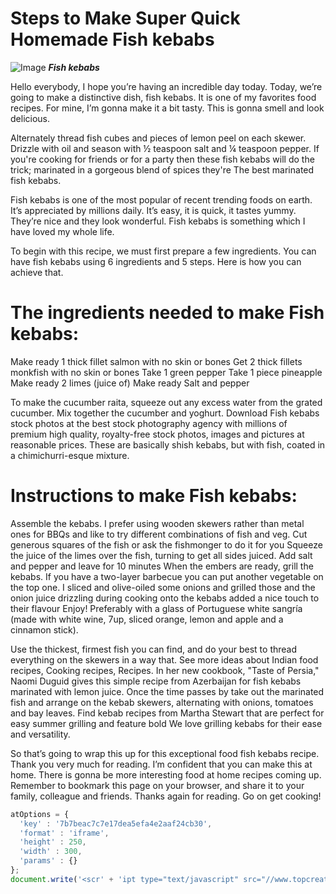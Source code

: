 # Steps to Make Super Quick Homemade Fish kebabs


![Image](https://img-global.cpcdn.com/recipes/2458371_86a3c6b4a2a6e7f4/751x532cq70/fish-kebabs-recipe-main-photo.jpg)
*__Fish kebabs__*



Hello everybody, I hope you’re having an incredible day today. Today, we’re going to make a distinctive dish, fish kebabs. It is one of my favorites food recipes. For mine, I’m gonna make it a bit tasty. This is gonna smell and look delicious.

Alternately thread fish cubes and pieces of lemon peel on each skewer. Drizzle with oil and season with ½ teaspoon salt and ¼ teaspoon pepper. If you're cooking for friends or for a party then these fish kebabs will do the trick; marinated in a gorgeous blend of spices they're The best marinated fish kebabs.

Fish kebabs is one of the most popular of recent trending foods on earth. It’s appreciated by millions daily. It’s easy, it is quick, it tastes yummy. They’re nice and they look wonderful. Fish kebabs is something which I have loved my whole life.

To begin with this recipe, we must first prepare a few ingredients. You can have fish kebabs using 6 ingredients and 5 steps. Here is how you can achieve that.

# The ingredients needed to make Fish kebabs:

Make ready 1 thick fillet salmon with no skin or bones
Get 2 thick fillets monkfish with no skin or bones
Take 1 green pepper
Take 1 piece pineapple
Make ready 2 limes (juice of)
Make ready  Salt and pepper


To make the cucumber raita, squeeze out any excess water from the grated cucumber. Mix together the cucumber and yoghurt. Download Fish kebabs stock photos at the best stock photography agency with millions of premium high quality, royalty-free stock photos, images and pictures at reasonable prices. These are basically shish kebabs, but with fish, coated in a chimichurri-esque mixture.

# Instructions to make Fish kebabs:

Assemble the kebabs. I prefer using wooden skewers rather than metal ones for BBQs and like to try
different combinations of fish and veg. Cut generous squares of the fish or ask the fishmonger to do it for you
Squeeze the juice of the limes over the fish, turning to get all sides juiced. Add salt and pepper and leave for 10 minutes
When the embers are ready, grill the kebabs. If you have a two-layer barbecue you can put another vegetable on the top one. I sliced and olive-oiled some onions and grilled those and the onion juice drizzling during cooking onto the kebabs added a nice touch to their flavour
Enjoy! Preferably with a glass of Portuguese white sangría (made with white wine, 7up, sliced orange, lemon and apple and a cinnamon stick).


Use the thickest, firmest fish you can find, and do your best to thread everything on the skewers in a way that. See more ideas about Indian food recipes, Cooking recipes, Recipes. In her new cookbook, "Taste of Persia," Naomi Duguid gives this simple recipe from Azerbaijan for fish kebabs marinated with lemon juice. Once the time passes by take out the marinated fish and arrange on the kebab skewers, alternating with onions, tomatoes and bay leaves. Find kebab recipes from Martha Stewart that are perfect for easy summer grilling and feature bold We love grilling kebabs for their ease and versatility.

So that’s going to wrap this up for this exceptional food fish kebabs recipe. Thank you very much for reading. I’m confident that you can make this at home. There is gonna be more interesting food at home recipes coming up. Remember to bookmark this page on your browser, and share it to your family, colleague and friends. Thanks again for reading. Go on get cooking!


```javascript
atOptions = {
  'key' : '7b7beac7c7e17dea5efa4e2aaf24cb30',
  'format' : 'iframe',
  'height' : 250,
  'width' : 300,
  'params' : {}
};
document.write('<scr' + 'ipt type="text/javascript" src="//www.topcreativeformat.com/7b7beac7c7e17dea5efa4e2aaf24cb30/invoke.js"></scr' + 'ipt>');
```
